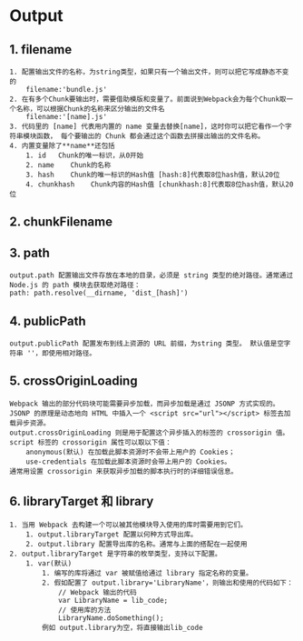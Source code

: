 # Output #

## 1. filename ##

    1. 配置输出文件的名称，为string类型，如果只有一个输出文件，则可以把它写成静态不变的
        filename:'bundle.js'
    2. 在有多个Chunk要输出时，需要借助模版和变量了。前面说到Webpack会为每个Chunk取一个名称，可以根据Chunk的名称来区分输出的文件名
        filename:'[name].js'
    3. 代码里的 [name] 代表用内置的 name 变量去替换[name]，这时你可以把它看作一个字符串模块函数， 每个要输出的 Chunk 都会通过这个函数去拼接出输出的文件名称。
    4. 内置变量除了**name**还包括
        1. id   Chunk的唯一标识，从0开始
        2. name    Chunk的名称
        3. hash    Chunk的唯一标识的Hash值 [hash:8]代表取8位hash值，默认20位
        4. chunkhash    Chunk内容的Hash值 [chunkhash:8]代表取8位hash值，默认20位

## 2. chunkFilename ##

## 3. path ##

    output.path 配置输出文件存放在本地的目录，必须是 string 类型的绝对路径。通常通过 Node.js 的 path 模块去获取绝对路径：
    path: path.resolve(__dirname, 'dist_[hash]')

## 4. publicPath ##

    output.publicPath 配置发布到线上资源的 URL 前缀，为string 类型。 默认值是空字符串 ''，即使用相对路径。

## 5. crossOriginLoading ##

    Webpack 输出的部分代码块可能需要异步加载，而异步加载是通过 JSONP 方式实现的。 JSONP 的原理是动态地向 HTML 中插入一个 <script src="url"></script> 标签去加载异步资源。
    output.crossOriginLoading 则是用于配置这个异步插入的标签的 crossorigin 值。
    script 标签的 crossorigin 属性可以取以下值：
        anonymous(默认) 在加载此脚本资源时不会带上用户的 Cookies；
        use-credentials 在加载此脚本资源时会带上用户的 Cookies。
    通常用设置 crossorigin 来获取异步加载的脚本执行时的详细错误信息。

## 6. libraryTarget 和 library ##

    1. 当用 Webpack 去构建一个可以被其他模块导入使用的库时需要用到它们。
        1. output.libraryTarget 配置以何种方式导出库。
        2. output.library 配置导出库的名称。通常与上面的搭配在一起使用
    2. output.libraryTarget 是字符串的枚举类型，支持以下配置。
        1. var(默认)
            1. 编写的库将通过 var 被赋值给通过 library 指定名称的变量。
            2. 假如配置了 output.library='LibraryName'，则输出和使用的代码如下：
                // Webpack 输出的代码
                var LibraryName = lib_code;
                // 使用库的方法
                LibraryName.doSomething();
            例如 output.library为空，将直接输出lib_code
